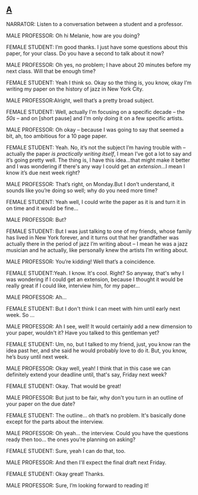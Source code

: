 ## [A]()
NARRATOR: Listen to a conversation between a student and a professor.

MALE PROFESSOR: Oh hi Melanie, how are you doing?

FEMALE STUDENT: I’m good thanks. I just have some questions about this paper, for your class. Do you have a second to talk about it now?

MALE PROFESSOR: Oh yes, no problem; I have about 20 minutes before my next class. Will that be enough time?

FEMALE STUDENT: Yeah I think so. Okay so the thing is, you know, okay I’m writing my paper on the history of jazz in New York City.

MALE PROFESSOR:Alright, well that’s a pretty broad subject.

FEMALE STUDENT: Well, actually I'm focusing on a specific decade – the *50s* – and on [short pause] and I'm only doing it on a few specific artists.

MALE PROFESSOR: Oh okay – because I was going to say that seemed a bit, ah, too ambitious for a 10 page paper.

FEMALE STUDENT: Yeah. No, it’s not the subject I’m having trouble with – actually the paper *is practically writing itself*, I mean I’ve got a lot to say and it’s going pretty well. The thing is, I have this idea…that might make it better and I was wondering if there's any way I could get an *extension*…I mean I know it’s due next week right?

MALE PROFESSOR: That’s right, on Monday.But I don’t understand, it sounds like you’re doing so well; why do you need more time?

FEMALE STUDENT: Yeah well, I could write the paper as it is and turn it in on time and it would be fine…

MALE PROFESSOR: But?

FEMALE STUDENT: But I was just talking to one of my friends, whose family has lived in New York forever, and it turns out that her grandfather was actually there in the period of jazz I’m writing about – I mean he was a jazz musician and he actually, like personally knew the artists I’m writing about.

MALE PROFESSOR: You’re kidding! Well that’s a coincidence.

FEMALE STUDENT:Yeah. I know. It's cool. Right? So anyway, that's why I was wondering if I could get an extension, because I thought it would be really great if I could like, interview him, for my paper…

MALE PROFESSOR: Ah...

FEMALE STUDENT: But I don't think I can meet with him until early next week. So ...

MALE PROFESSOR: Ah I see, well! It would certainly add a new dimension to your paper, wouldn't it? Have you talked to this gentleman yet?

FEMALE STUDENT: Um, no, but I talked to my friend, just, you know ran the idea past her, and she said he would probably love to do it. But, you know, he’s busy until next week.

MALE PROFESSOR: Okay well, yeah! I think that in this case we can definitely extend your deadline until, that's say, Friday next week?

FEMALE STUDENT: Okay. That would be great!

MALE PROFESSOR: But just to be fair, why don't you turn in an outline of your paper on the due date?

FEMALE STUDENT: The outline... oh that’s no problem. It's basically done except for the parts about the interview.

MALE PROFESSOR: Oh yeah... the interview. Could you have the questions ready then too... the ones you’re planning on asking?

FEMALE STUDENT: Sure, yeah I can do that, too.

MALE PROFESSOR: And then I'll expect the final draft next Friday.

FEMALE STUDENT: Okay great! Thanks.

MALE PROFESSOR: Sure, I’m looking forward to reading it!